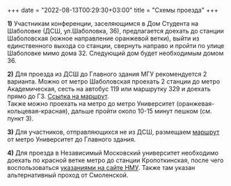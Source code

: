 +++
date = "2022-08-13T00:29:30+03:00"
title = "Схемы проезда"
+++

<p>
<b>1)</b>
Участникам конференции, заселяющимся в Дом Студента на Шаболовке (ДСШ, ул.Шаболовка, 36),
предлагается доехать до станции Шаболовская (южное направление оранжевой ветки),
выйти из единственного выхода со станции, свернуть направо и пройти по улице Шаболовке мимо дома 32.
Следующий дом будет необходимым домом 36.
</p>
<p>
<b>2)</b>
Для проезда из ДСШ до Главного здания МГУ рекомендуется 2 варианта.
Можно от метро Шаболовская проехать 2 станции до метро Академическая, сесть на автобус 119 или маршрутку 329 и доехать прямо до ГЗ.
<a href="http://maps.yandex.ru/?rtext=55.718785%2C37.608499~55.702936%2C37.530777&sll=37.568513%2C55.703114&sspn=0.115013%2C0.041003&rtt=mt&rtn=0&rtm=atm&source=route&ll=37.568513%2C55.703114&spn=0.115013%2C0.041003&z=14&l=map">
Ссылка на маршрут</a>.<br />
Также можно проехать на метро до метро Университет (оранжевая-кольцевая-красная), дальше пройти около 10-15 минут пешком (см. пункт 3). 
</p>

<p>
<b>3)</b>
Для участников, отправляющихся не из ДСШ, размещаем
<a href="http://maps.yandex.ru/?um=duH2OLM5Hwm6fp5Izy_WW2nfdQx9OAI8&ll=37.536170%2C55.697842&spn=0.028753%2C0.010252&z=16&l=map">
маршрут</a>
от метро Университет до Главного здания.
</p>
<p>
<b>4)</b>
Для проезда в Независимый Московский университет необходимо доехать по красной ветке метро до станции Кропоткинская, после чего воспользоваться
<a href="http://www.mccme.ru/head/address.html">указаниями на сайте НМУ</a>. Также там указан альтернативный проход от Смоленской.
</p>
